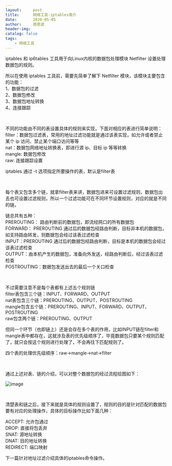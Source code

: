 ```yaml
---
layout:     post
title:      网络工具-iptables简介
date:       2020-05-05
author:     周思进
header-img:	
catalog: false
tags:
    - 网络工具
---
```


iptables 和 ip6tables 工具用于向Linux内核的数据包处理模块 Netfilter 设置处理数据包的规则。

所以在使用 iptables 工具前，需要先简单了解下 Netfilter 模块，该模块主要包含的功能：  
1、数据包的过滤  
2、数据包修改  
3、数据包地址转换  
4、连接跟踪

<br/>

不同的功能由不同的表设置具体的规则来实现，下面对相应的表进行简单说明：  
filter：数据包过滤表，常用的地址过滤功能就是通过该表实现，如允许或者禁止某个 ip 访问、禁止某个端口访问等等  
nat：数据包网络地址转换表，即进行源 ip、目标 ip 等等转换  
mangle: 数据包修改  
raw: 连接跟踪设置

iptables 通过 -t 选项指定所要操作的表，默认是filter表

<br/>

每个表又包含多个链，就拿filter表来讲，数据包进来可设置过滤规则，数据包出去也可设置过滤规则，所以一个过滤功能可在不同环节设置规则，对应的就是不同的链。

链总共有五种：  
PREROUTING： 路由判断前的数据包，即流经网口的所有数据包  
FORWARD： PREROUTING 通过后的数据包经路由判断，目标非本机的数据包，如支持路由转发，则数据包会经过该表过滤检查  
INPUT：PREROUTING 通过后的数据包经路由判断，目标是本机的数据包会经过该表过滤检查  
OUTPUT：由本机产生的数据包，准备向外发送，经路由判断后，经过该表过滤检查  
POSTROUTING：数据包发送出去的最后一个关口检查

<br/>

不过需要注意不是每个表都有上述五个规则链  
filter表包含三个链：INPUT、FORWARD、OUTPUT  
nat表包含三个链：PREROUTING、OUTPUT、POSTROUTING  
mangle包含五个链：PREROUTING、INPUT、FORWARD、OUTPUT、POSTROUTING  
raw包含两个链：PREROUTING、OUTPUT 

但同一个环节（也即链上）还是会存在多个表的作用，比如INPUT链在filter和mangle表中都存在，这就涉及表的优先级顺序了，毕竟数据包只要某个规则匹配了，就只会按这个规则进行处理了，不会再往下匹配规则了。

四个表的处理优先级顺序：raw->mangle->nat->filter


<br/>

通过上述对表、链的介绍，可以对整个数据包的经过流程绘图如下：  

![image](https://tva1.sinaimg.cn/large/007S8ZIlly1gehzfchlkbj31pe0qmmzu.jpg)


<br/>

清楚表和链之后，接下来就是具体的规则设置了，规则的目的是针对匹配的数据包要有对应的处理操作，具体的目标操作比如下面几种：  

ACCEPT: 允许包通过  
DROP: 直接将包丢弃    
SNAT: 源地址转换  
DNAT: 目的地址转换  
REDIRECT: 端口映射  


下一篇针对地址过滤介绍具体的iptables命令操作。

